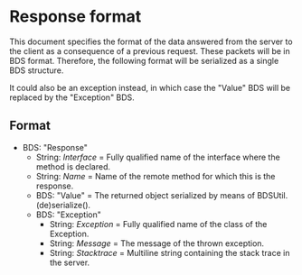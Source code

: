 Response format
===============

This document specifies the format of the data answered from the server
to the client as a consequence of a previous request. These packets will
be in BDS format. Therefore, the following format will be serialized as
a single BDS structure.

It could also be an exception instead, in which case the "Value" BDS
will be replaced by the "Exception" BDS.

Format
------

- BDS: "Response"
    - String: _Interface_ = Fully qualified name of the interface where the method is declared.
    - String: _Name_ = Name of the remote method for which this is the response.
    - BDS: "Value" = The returned object serialized by means of BDSUtil.(de)serialize().
    - BDS: "Exception"
        - String: _Exception_ = Fully qualified name of the class of the Exception.
        - String: _Message_ = The message of the thrown exception.
        - String: _Stacktrace_ = Multiline string containing the stack trace in the server.
